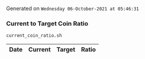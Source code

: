 Generated on `Wednesday 06-October-2021 at 05:46:31`

### Current to Target Coin Ratio
`current_coin_ratio.sh`

Date|Current|Target|Ratio
---|---|---|---
